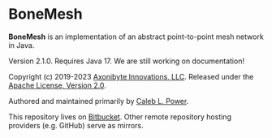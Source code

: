 # BoneMesh #

**BoneMesh** is an implementation of an abstract point-to-point mesh network in Java.

Version 2.1.0. Requires Java 17. We are still working on documentation!

Copyright (c) 2019-2023 [Axonibyte Innovations, LLC](https://axonibyte.com).
Released under the [Apache License, Version 2.0](https://www.apache.org/licenses/LICENSE-2.0).

Authored and maintained primarily by [Caleb L. Power](https://calebpower.com).

This repository lives on [Bitbucket](https://bitbucket.org/axonibyte/bonemesh).
Other remote repository hosting providers (e.g. GitHub) serve as mirrors.
